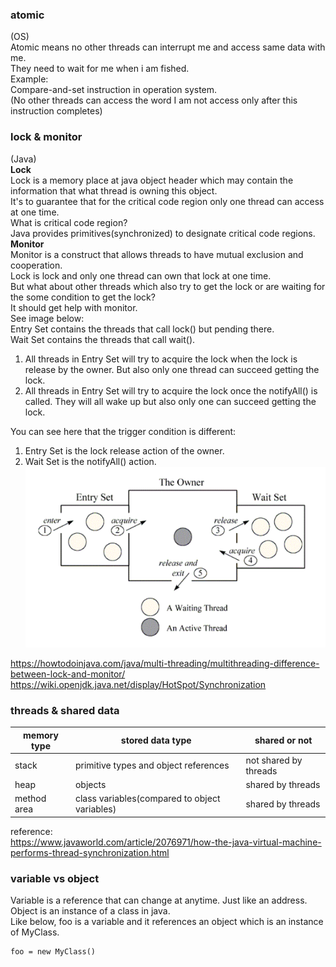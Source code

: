 ### atomic
(OS)<br/>
Atomic means no other threads can interrupt me and access same data with me.<br/>
They need to wait for me when i am fished.<br/>
Example:<br/>
Compare-and-set instruction in operation system.<br/>
(No other threads can access the word I am not access only after this instruction completes)
### lock & monitor<br/>
(Java)<br/>
**Lock**<br/>
Lock is a memory place at java object header which may contain the information that what thread is owning this object.<br/>
It's to guarantee that for the critical code region only one thread can access at one time.<br/>
What is critical code region?<br/>
Java provides primitives(synchronized) to designate critical code regions.<br/>
**Monitor**<br/>
Monitor is a construct that allows threads to have mutual exclusion and cooperation.<br/>
Lock is lock and only one thread can own that lock at one time.<br/>
But what about other threads which also try to get the lock or are waiting for the some condition to get the lock?<br/>
It should get help with monitor.<br/>
See image below:<br/>
Entry Set contains the threads that call lock() but pending there.<br/>
Wait Set contains the threads that call wait().<br/>
1. All threads in Entry Set will try to acquire the lock when the lock is release by the owner. But also only one thread can succeed getting the lock.<br/>
2. All threads in Entry Set will try to acquire the lock once the notifyAll() is called. They will all wake up but also only one can succeed getting the lock.<br/>

You can see here that the trigger condition is different:<br/>
1. Entry Set is the lock release action of the owner.
2. Wait Set is the notifyAll() action.
![alt text](1.PNG)

https://howtodoinjava.com/java/multi-threading/multithreading-difference-between-lock-and-monitor/
https://wiki.openjdk.java.net/display/HotSpot/Synchronization

### threads & shared data<br/>
|memory type|stored data type|shared or not|
|----|----|----|
|stack|primitive types and object references|not shared by threads|
|heap|objects|shared by threads|
|method area|class variables(compared to object variables)|shared by threads|

reference:<br/>
https://www.javaworld.com/article/2076971/how-the-java-virtual-machine-performs-thread-synchronization.html

### variable vs object<br/>
Variable is a reference that can change at anytime. Just like an address.<br/>
Object is an instance of a class in java.<br/>
Like below, foo is a variable and it references an object which is an instance of MyClass.<br/>

```
foo = new MyClass()
```
